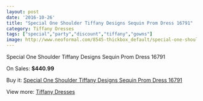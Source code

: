 ```yaml
---
layout: post
date: '2016-10-26'
title: "Special One Shoulder Tiffany Designs Sequin Prom Dress 16791"
category: Tiffany Dresses
tags: ["special","party","discount","tiffany","gowns"]
image: http://www.neoformal.com/8545-thickbox_default/special-one-shoulder-tiffany-designs-sequin-prom-dress-16791.jpg
---
```

Special One Shoulder Tiffany Designs Sequin Prom Dress 16791

On Sales: **$440.99**
<a href="https://www.neoformal.com/en/tiffany-dresses/3013-special-one-shoulder-tiffany-designs-sequin-prom-dress-16791.html"><amp-img layout="responsive" width="600" height="600" src="//www.neoformal.com/8545-thickbox_default/special-one-shoulder-tiffany-designs-sequin-prom-dress-16791.jpg" alt="Special One Shoulder Tiffany Designs Sequin Prom Dress 16791 0" /></a>
<a href="https://www.neoformal.com/en/tiffany-dresses/3013-special-one-shoulder-tiffany-designs-sequin-prom-dress-16791.html"><amp-img layout="responsive" width="600" height="600" src="//www.neoformal.com/8546-thickbox_default/special-one-shoulder-tiffany-designs-sequin-prom-dress-16791.jpg" alt="Special One Shoulder Tiffany Designs Sequin Prom Dress 16791 1" /></a>

Buy it: [Special One Shoulder Tiffany Designs Sequin Prom Dress 16791](https://www.neoformal.com/en/tiffany-dresses/3013-special-one-shoulder-tiffany-designs-sequin-prom-dress-16791.html "Special One Shoulder Tiffany Designs Sequin Prom Dress 16791")

View more: [Tiffany Dresses](https://www.neoformal.com/en/32-tiffany-dresses "Tiffany Dresses")